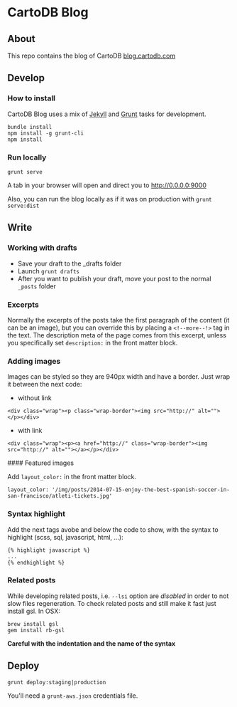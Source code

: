 # CartoDB Blog

## About

This repo contains the blog of CartoDB [blog.cartodb.com](http://blog.cartodb.com/)

## Develop

### How to install

CartoDB Blog uses a mix of [Jekyll](http://jekyllrb.com/) and [Grunt](http://gruntjs.com/) tasks for development.

```
bundle install
npm install -g grunt-cli
npm install
```

### Run locally

```
grunt serve
```

A tab in your browser will open and direct you to http://0.0.0.0:9000

Also, you can run the blog locally as if it was on production with `grunt serve:dist`

## Write

### Working with drafts

- Save your draft to the _drafts folder
- Launch ```grunt drafts```
- After you want to publish your draft, move your post to the normal `_posts` folder

### Excerpts

Normally the excerpts of the posts take the first paragraph of the content (it can be an image), but you can override this by placing a `<!--more--!>` tag in the text. The description meta of the page comes from this excerpt, unless you specifically set `description:` in the front matter block.

### Adding images

Images can be styled so they are 940px width and have a border. Just wrap it between the next code:

- without link

```
<div class="wrap"><p class="wrap-border"><img src="http://" alt=""></p></div>
```

- with link

```
<div class="wrap"><p><a href="http://" class="wrap-border"><img src="http://" alt=""></a></p></div>
```

#### Featured images

Add `layout_color:` in the front matter block.

```
layout_color: '/img/posts/2014-07-15-enjoy-the-best-spanish-soccer-in-san-francisco/atleti-tickets.jpg'
```

### Syntax highlight

Add the next tags avobe and below the code to show, with the syntax to highlight (scss, sql, javascript, html, ...):

```
{% highlight javascript %}
...
{% endhighlight %}
```

### Related posts

While developing related posts, i.e. `--lsi` option are _disabled_ in order to not slow files regeneration. To check related posts and still make it fast just install gsl. In OSX:

```
brew install gsl
gem install rb-gsl
```

**Careful with the indentation and the name of the syntax**

## Deploy

```
grunt deploy:staging|production
```

You'll need a `grunt-aws.json` credentials file.

